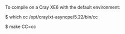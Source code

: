 
To compile on a Cray XE6 with the default environment:

$ which cc
/opt/cray/xt-asyncpe/5.22/bin/cc


$ make CC=cc
